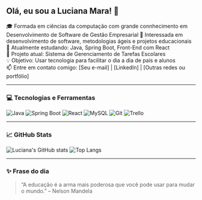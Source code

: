 ## Olá, eu sou a Luciana Mara! 👋

🎓 Formada em ciências da computação com grande connhecimento em Desenvolvimento de Software de Gestão Empresarial
💼 Interessada em desenvolvimento de software, metodologias ágeis e projetos educacionais  
🌱 Atualmente estudando: Java, Spring Boot, Front-End com React  
📌 Projeto atual: Sistema de Gerenciamento de Tarefas Escolares  
💡 Objetivo: Usar tecnologia para facilitar o dia a dia de pais e alunos  
📫 Entre em contato comigo: [Seu e-mail] | [LinkedIn] | [Outras redes ou portfólio]

---

### 💻 Tecnologias e Ferramentas
![Java](https://img.shields.io/badge/Java-ED8B00?style=for-the-badge&logo=java&logoColor=white)
![Spring Boot](https://img.shields.io/badge/SpringBoot-6DB33F?style=for-the-badge&logo=springboot&logoColor=white)
![React](https://img.shields.io/badge/React-20232A?style=for-the-badge&logo=react&logoColor=61DAFB)
![MySQL](https://img.shields.io/badge/MySQL-005C84?style=for-the-badge&logo=mysql&logoColor=white)
![Git](https://img.shields.io/badge/Git-F05032?style=for-the-badge&logo=git&logoColor=white)
![Trello](https://img.shields.io/badge/Trello-0052CC?style=for-the-badge&logo=trello&logoColor=white)

---

### 📈 GitHub Stats

![Luciana's GitHub stats](https://github-readme-stats.vercel.app/api?username=lucianamara&show_icons=true&theme=dracula)
![Top Langs](https://github-readme-stats.vercel.app/api/top-langs/?username=lucianamara&layout=compact&theme=dracula)

---

### ✨ Frase do dia

> “A educação é a arma mais poderosa que você pode usar para mudar o mundo.” – Nelson Mandela

